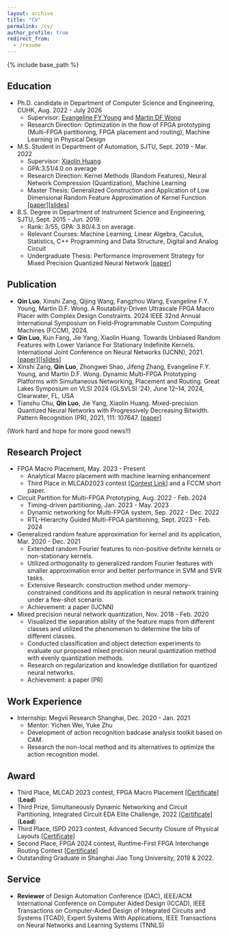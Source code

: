 ```yaml
---
layout: archive
title: "CV"
permalink: /cv/
author_profile: true
redirect_from:
  - /resume
---
```


{% include base_path %}

Education
------
+ Ph.D. candidate in Department of Computer Science and Engineering, CUHK, Aug. 2022 - July 2026
   + Supervisor: [Evangeline FY Young](http://www.cse.cuhk.edu.hk/~fyyoung/) and [Martin DF Wong](https://ece.illinois.edu/about/directory/faculty/mdfwong)
   + Research Direction: Optimization in the flow of FPGA prototyping (Multi-FPGA partitioning, FPGA placement and routing), Machine Learning in Physical Design
+ M.S. Student in Department of Automation, SJTU, Sept. 2019 - Mar. 2022
   + Supervisor: [Xiaolin Huang](https://automation.sjtu.edu.cn/xiaolin)
   + GPA:3.51/4.0 on average
   + Research Direction: Kernel Methods (Random Features), Neural Network Compression (Quantization), Machine Learning
   + Master Thesis: Generalized Construction and Application of Low Dimensional Random Feature Approximation of Kernel Function [[paper](https://drive.google.com/file/d/1sKAXCBjSO1FvcKwXsUAQQulff_f1ZbZJ/view?usp=sharing)][[slides](https://drive.google.com/file/d/1W8qjp79tzFN9F7hexV89leeMYUZSgN9d/view?usp=sharing)]
+ B.S. Degree in Department of Instrument Science and Engineering, SJTU, Sept. 2015 - Jun. 2019.
   + Rank: 3/55, GPA: 3.80/4.3 on average.
   + Relevant Courses: Machine Learning, Linear Algebra, Caculus, Statistics, C++ Programming and Data Structure, Digital and Analog Circuit
   + Undergraduate Thesis: Performance Improvement Strategy for Mixed Precision Quantized Neural Network [[paper](https://drive.google.com/file/d/1Dl_F9pLoDUTiqUdED9yzPPgcNDKzPWNu/view?usp=sharing)]

Publication
------
+ **Qin Luo**, Xinshi Zang, Qijing Wang, Fangzhou Wang, Evangeline F.Y. Young, Martin D.F. Wong. A Routability-Driven Ultrascale FPGA Macro Placer with Complex Design Constraints. 2024 IEEE 32nd Annual International Symposium on Field-Programmable Custom Computing Machines (FCCM), 2024.
+ **Qin Luo**, Kun Fang, Jie Yang, Xiaolin Huang. Towards Unbiased Random Features with Lower Variance For Stationary Indefinite Kernels. International Joint Conference on Neural Networks (IJCNN), 2021. [[paper](https://ieeexplore.ieee.org/document/9533863)][[[slides](https://drive.google.com/file/d/1tkrcO1uE_ONpqyFeJon7XAjj5pKHPaRS/view?usp=sharing)]
+ Xinshi Zang, **Qin Luo**, Zhongwei Shao, Jifeng Zhang, Evangeline F.Y. Young, and Martin D.F. Wong. Dynamic Multi-FPGA Prototyping Platforms with Simultaneous Networking, Placement and Routing. Great Lakes
Symposium on VLSI 2024 (GLSVLSI ’24), June 12–14, 2024, Clearwater, FL, USA
+ Tianshu Chu, **Qin Luo**, Jie Yang, Xiaolin Huang. Mixed-precision Quantized Neural Networks with Progressively Decreasing Bitwidth. Pattern Recognition (PR), 2021, 111: 107647. [[paper](https://www.sciencedirect.com/science/article/pii/S0031320320304507)]

(Work hard and hope for more good news!!)

Research Project
-----
+ FPGA Macro Placement, May. 2023 - Present
  + Analytical Macro placement with machine learning enhancement
  + Third Place in MLCAD2023 contest [[Contest Link](https://mlcad-workshop.org/1st-mlcad-contest/)] and a FCCM short paper.
+ Circuit Partition for Multi-FPGA Prototyping, Aug. 2022 - Feb. 2024
  + Timing-driven partitioning, Jan. 2023 - May. 2023
  + Dynamic networking for Multi-FPGA system, Sep. 2022 - Dec. 2022
  + RTL-Hierarchy Guided Multi-FPGA partitioning, Sept. 2023 - Feb. 2024
+ Generalized random feature approximation for kernel and its application, Mar. 2020 - Dec. 2021
  + Extended random Fourier features to non-positive definite kernels or non-stationary kernels.
  + Utilized orthogonality to generalized random Fourier features with smaller approximation error and better performance in SVM and SVR tasks.
  + Extensive Research: construction method under memory-constrained conditions and its application in neural network training under a few-shot scenario.
  + Achievement: a paper (IJCNN)
+ Mixed precision neural network quantization, Nov. 2018 - Feb. 2020
  + Visualized the separation ability of the feature maps from different classes and utilized the phenomenon to determine the bits of different classes.
  + Conducted classification and object detection experiments to evaluate our proposed mixed precision neural quantization method with evenly quantization methods.
  + Research on regularization and knowledge distillation for quantized neural networks.
  + Achievement: a paper (PR)

Work Experience
-----
+ Internship: Megvii Research Shanghai, Dec. 2020 - Jan. 2021
   + Mentor: Yichen Wei, Yuke Zhu
   + Development of action recognition badcase analysis toolkit based on CAM.
   + Research the non-local method and its alternatives to optimize the action recognition model.

Award
------
+ Third Place, MLCAD 2023 contest, FPGA Macro Placement [[Certificate](https://drive.google.com/file/d/1YtHq5DIyyKvMLJfKpglOE_QUSykPcbb2/view?usp=drive_link)] (**Lead**)
+ Third Prize, Simultaneously Dynamic Networking and Circuit Partitioning, Integrated Circuit EDA Elite Challenge, 2022 [[Certificate](https://drive.google.com/file/d/1ODlfR_K2b-DMyfWk4ZeYKI8Ps-AonyGf/view?usp=sharing)] (**Lead**)
+ Third Place, ISPD 2023 contest, Advanced Security Closure of Physical Layouts [[Certificate](https://drive.google.com/file/d/1MY3viRyMOynIdfvqlOzJRhXr-LlGw9BM/view?usp=sharing)]
+ Second Place, FPGA 2024 contest, Runtime-First FPGA Interchange Routing Contest [[Certificate](https://drive.google.com/file/d/1rlaAizD_Ke_J8bghVT9WW3cEwZWT7Rtv/view?usp=sharing)]
+ Outstanding Graduate in Shanghai Jiao Tong University, 2019 & 2022.

Service
------
+ **Reviewer** of Design Automation Conference (DAC), IEEE/ACM International Conference on Computer Aided Design (ICCAD), IEEE Transactions on Computer-Aided Design of Integrated Circuits and Systems (TCAD), Expert Systems With Applications, IEEE Transactions on Neural Networks and Learning Systems (TNNLS)
